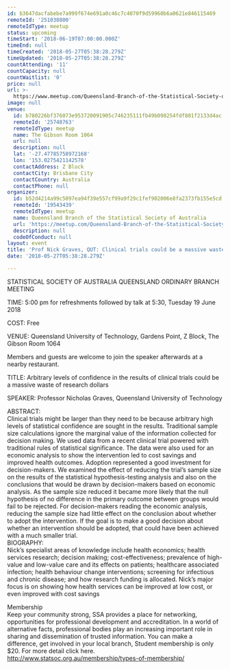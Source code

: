 ```yaml
---
id: b3647dacfabebe7a999f674e691a0c46c7c4070f9d59960b6a0621e846115469
remoteId: '251038800'
remoteIdType: meetup
status: upcoming
timeStart: '2018-06-19T07:00:00.000Z'
timeEnd: null
timeCreated: '2018-05-27T05:38:28.279Z'
timeUpdated: '2018-05-27T05:38:28.279Z'
countAttending: '11'
countCapacity: null
countWaitlist: '0'
price: null
url: >-
  https://www.meetup.com/Queensland-Branch-of-the-Statistical-Society-of-Australia/events/251038800/
image: null
venue:
  id: b780226bf376073e953720091905c746235111fb49b098254fdf801f2133d4ac
  remoteId: '25748763'
  remoteIdType: meetup
  name: The Gibson Room 1064
  url: null
  description: null
  lat: '-27.47785758972168'
  lon: '153.0275421142578'
  contactAddress: Z Block
  contactCity: Brisbane City
  contactCountry: Australia
  contactPhone: null
organizer:
  id: b52d4214a99c5097ea94f39e557cf99a9f29c1fef902006e8fa2373fb155e5cd
  remoteId: '19543439'
  remoteIdType: meetup
  name: Queensland Branch of the Statistical Society of Australia
  url: 'https://meetup.com/Queensland-Branch-of-the-Statistical-Society-of-Australia'
  description: null
  codeOfConduct: null
layout: event
title: 'Prof Nick Graves, QUT: Clinical trials could be a massive waste of research $'
date: '2018-05-27T05:38:28.279Z'

---
```

<p>STATISTICAL SOCIETY OF AUSTRALIA QUEENSLAND ORDINARY BRANCH MEETING</p> <p>TIME: 5:00 pm for refreshments followed by talk at 5:30, Tuesday 19 June 2018</p> <p>COST: Free</p> <p>VENUE: Queensland University of Technology, Gardens Point, Z Block, The Gibson Room 1064</p> <p>Members and guests are welcome to join the speaker afterwards at a nearby restaurant.</p> <p>TITLE: Arbitrary levels of confidence in the results of clinical trials could be a massive waste of research dollars</p> <p>SPEAKER: Professor Nicholas Graves, Queensland University of Technology</p> <p>ABSTRACT:<br/>Clinical trials might be larger than they need to be because arbitrary high levels of statistical confidence are sought in the results. Traditional sample size calculations ignore the marginal value of the information collected for decision making. We used data from a recent clinical trial powered with traditional rules of statistical significance. The data were also used for an economic analysis to show the intervention led to cost savings and improved health outcomes. Adoption represented a good investment for decision-makers. We examined the effect of reducing the trial’s sample size on the results of the statistical hypothesis-testing analysis and also on the conclusions that would be drawn by decision-makers based on economic analysis. As the sample size reduced it became more likely that the null hypothesis of no difference in the primary outcome between groups would fail to be rejected. For decision-makers reading the economic analysis, reducing the sample size had little effect on the conclusion about whether to adopt the intervention. If the goal is to make a good decision about whether an intervention should be adopted, that could have been achieved with a much smaller trial.<br/>BIOGRAPHY:<br/>Nick’s specialist areas of knowledge include health economics; health services research; decision making; cost-effectiveness; prevalence of high-value and low-value care and its effects on patients; healthcare associated infection; health behaviour change interventions; screening for infectious and chronic disease; and how research funding is allocated. Nick’s major focus is on showing how health services can be improved at low cost, or even improved with cost savings</p> <p>Membership<br/>Keep your community strong, SSA provides a place for networking, opportunities for professional development and accreditation. In a world of alternative facts, professional bodies play an increasing important role in sharing and dissemination of trusted information. You can make a difference, get involved in your local branch, Student membership is only $20. For more detail click here. <a href="http://www.statsoc.org.au/membership/types-of-membership/" class="linkified">http://www.statsoc.org.au/membership/types-of-membership/</a></p>

